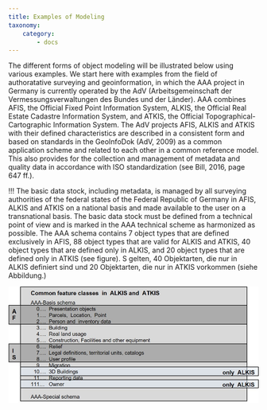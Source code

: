 ```yaml
---
title: Examples of Modeling
taxonomy:
    category:
        - docs
---
```

The different forms of object modeling will be illustrated below using various examples. We start here with examples from the field of authoratative surveying and geoinformation, in which the AAA project in Germany is currently operated by the AdV (Arbeitsgemeinschaft der Vermessungsverwaltungen des Bundes und der Länder). AAA combines AFIS, the Official Fixed Point Information System, ALKIS, the Official Real Estate Cadastre Information System, and ATKIS, the Official Topographical-Cartographic Information System. The AdV projects AFIS, ALKIS and ATKIS with their defined characteristics are described in a consistent form and based on standards in the GeoInfoDok (AdV, 2009) as a common application scheme and related to each other in a common reference model. This also provides for the collection and management of metadata and quality data in accordance with ISO standardization (see Bill, 2016, page 647 ff.).

!!! The basic data stock, including metadata, is managed by all surveying authorities of the federal states of the Federal Republic of Germany in AFIS, ALKIS and ATKIS on a national basis and made available to the user on a transnational basis. The basic data stock must be defined from a technical point of view and is marked in the AAA technical scheme as harmonized as possible. The AAA schema contains 7 object types that are defined exclusively in AFIS, 88 object types that are valid for ALKIS and ATKIS, 40 object types that are defined only in ALKIS, and 20 object types that are defined only in ATKIS (see figure).
S gelten, 40 Objektarten, die nur in ALKIS definiert sind und 20 Objektarten, die nur in ATKIS vorkommen (siehe Abbildung.)

![Object catalogue in AAA](gis13-en.jpg)
